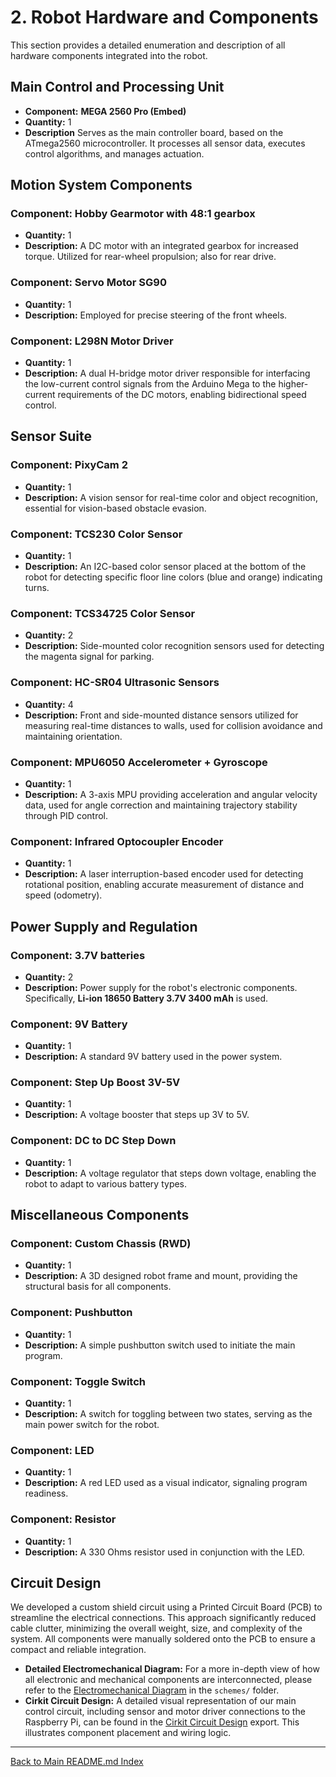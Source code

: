 # 2. Robot Hardware and Components

This section provides a detailed enumeration and description of all hardware components integrated into the robot.

## Main Control and Processing Unit

* **Component:**  **MEGA 2560 Pro (Embed)**
* **Quantity:** 1
* **Description** Serves as the main controller board, based on the ATmega2560 microcontroller. It processes all sensor data, executes control algorithms, and manages actuation.

## Motion System Components

### **Component:** **Hobby Gearmotor with 48:1 gearbox**
* **Quantity:** 1
* **Description:** A DC motor with an integrated gearbox for increased torque. Utilized for rear-wheel propulsion; also for rear drive.
### **Component:** **Servo Motor SG90**
* **Quantity:** 1
* **Description:** Employed for precise steering of the front wheels.
### **Component:** **L298N Motor Driver**
* **Quantity:** 1
* **Description:** A dual H-bridge motor driver responsible for interfacing the low-current control signals from the Arduino Mega to the higher-current requirements of the DC motors, enabling bidirectional speed control.

## Sensor Suite

### **Component:** **PixyCam 2**
* **Quantity:** 1
* **Description:** A vision sensor for real-time color and object recognition, essential for vision-based obstacle evasion.
### **Component:** **TCS230 Color Sensor**
* **Quantity:** 1
* **Description:** An I2C-based color sensor placed at the bottom of the robot for detecting specific floor line colors (blue and orange) indicating turns.
### **Component:** **TCS34725 Color Sensor**
* **Quantity:** 2
* **Description:** Side-mounted color recognition sensors used for detecting the magenta signal for parking.
### **Component:** **HC-SR04 Ultrasonic Sensors**
* **Quantity:** 4
* **Description:** Front and side-mounted distance sensors utilized for measuring real-time distances to walls, used for collision avoidance and maintaining orientation.
### **Component:** **MPU6050 Accelerometer + Gyroscope**
* **Quantity:** 1
* **Description:** A 3-axis MPU providing acceleration and angular velocity data, used for angle correction and maintaining trajectory stability through PID control.
### **Component:** **Infrared Optocoupler Encoder**
* **Quantity:** 1
* **Description:** A laser interruption-based encoder used for detecting rotational position, enabling accurate measurement of distance and speed (odometry).

## Power Supply and Regulation

### **Component:** **3.7V batteries**
* **Quantity:** 2
* **Description:** Power supply for the robot's electronic components. Specifically, **Li-ion 18650 Battery 3.7V 3400 mAh** is used.
### **Component:** **9V Battery**
* **Quantity:** 1
* **Description:** A standard 9V battery used in the power system.
### **Component:** **Step Up Boost 3V-5V**
* **Quantity:** 1
* **Description:** A voltage booster that steps up 3V to 5V.
### **Component:** **DC to DC Step Down**
* **Quantity:** 1
* **Description:** A voltage regulator that steps down voltage, enabling the robot to adapt to various battery types.

## Miscellaneous Components

### **Component:** **Custom Chassis (RWD)**
* **Quantity:** 1
* **Description:** A 3D designed robot frame and mount, providing the structural basis for all components.
### **Component:** **Pushbutton**
* **Quantity:** 1
* **Description:** A simple pushbutton switch used to initiate the main program.
### **Component:** **Toggle Switch**
* **Quantity:** 1
* **Description:** A switch for toggling between two states, serving as the main power switch for the robot.
### **Component:** **LED**
* **Quantity:** 1
* **Description:** A red LED used as a visual indicator, signaling program readiness.
### **Component:** **Resistor**
* **Quantity:** 1
* **Description:** A 330 Ohms resistor used in conjunction with the LED.

## Circuit Design

We developed a custom shield circuit using a Printed Circuit Board (PCB) to streamline the electrical connections. This approach significantly reduced cable clutter, minimizing the overall weight, size, and complexity of the system. All components were manually soldered onto the PCB to ensure a compact and reliable integration.

* **Detailed Electromechanical Diagram:** For a more in-depth view of how all electronic and mechanical components are interconnected, please refer to the [Electromechanical Diagram](./../schemes/electromechanical_diagram.pdf) in the `schemes/` folder.
* **Cirkit Circuit Design:** A detailed visual representation of our main control circuit, including sensor and motor driver connections to the Raspberry Pi, can be found in the [Cirkit Circuit Design](./../schemes/cirkit_circuit.png) export. This illustrates component placement and wiring logic.

---
[Back to Main README.md Index](#main-readme-index)
```